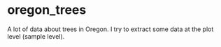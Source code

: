 # oregon_trees
 A lot of data about trees in Oregon. I try to extract some data at the plot level (sample level). 
